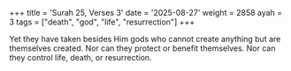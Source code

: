 +++
title = 'Surah 25, Verses 3'
date = '2025-08-27'
weight = 2858
ayah = 3
tags = ["death", "god", "life", "resurrection"]
+++

Yet they have taken besides Him gods who cannot create anything but are themselves created. Nor can they protect or benefit themselves. Nor can they control life, death, or resurrection.